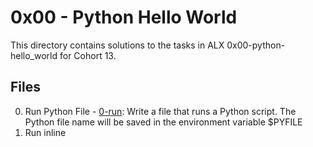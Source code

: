 # 0x00 - Python Hello World

This directory contains solutions to the tasks in ALX 0x00-python-hello_world for Cohort 13.

## Files

0. Run Python File - [0-run](./0-run): Write a file that runs a Python script. The Python file name will be saved in the environment variable $PYFILE
1. Run inline
